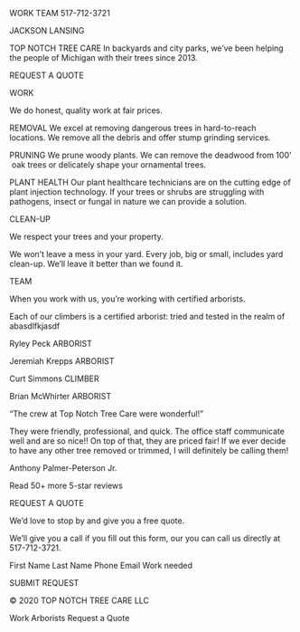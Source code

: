 WORK
TEAM
517-712-3721


JACKSON
LANSING

TOP NOTCH TREE CARE
In backyards and city parks, we’ve 
been helping the people of Michigan 
with their trees since 2013. 

REQUEST A QUOTE


WORK

We do honest, quality work at fair prices. 

REMOVAL
We excel at removing dangerous trees in hard-to-reach locations. We remove all the debris and offer stump grinding services. 


PRUNING
We prune woody plants. We can remove the deadwood from 100'  oak trees or delicately shape your ornamental trees. 

PLANT HEALTH
Our plant healthcare technicians are on the cutting edge of plant injection technology. If your trees or shrubs are struggling with pathogens, insect or fungal in nature we can provide a solution. 

CLEAN-UP

We respect your trees and your property.

We won’t leave a mess in your yard. Every job, big or small, includes yard clean-up. We’ll leave it better than we found it.

TEAM

When you work with us, you’re working with certified arborists.

Each of our climbers is a certified arborist: tried and tested in the realm of abasdlfkjasdf

Ryley Peck
ARBORIST

Jeremiah Krepps
ARBORIST

Curt Simmons
CLIMBER

Brian McWhirter
ARBORIST




“The crew at Top Notch Tree Care were wonderful!” 

They were friendly, professional, and quick. The office staff communicate well and are so nice!! On top of that, they are priced fair! If we ever decide to have any other tree removed or trimmed, I will definitely be calling them! 

Anthony Palmer-Peterson Jr.

Read 50+ more 5-star reviews

REQUEST A QUOTE

We’d love to stop by and give you a free quote.

We’ll give you a call if you fill out this form, our you can call us directly at 517-712-3721.

First Name
Last Name
Phone
Email
Work needed

SUBMIT REQUEST

© 2020 TOP NOTCH TREE CARE LLC

Work
Arborists
Request a Quote